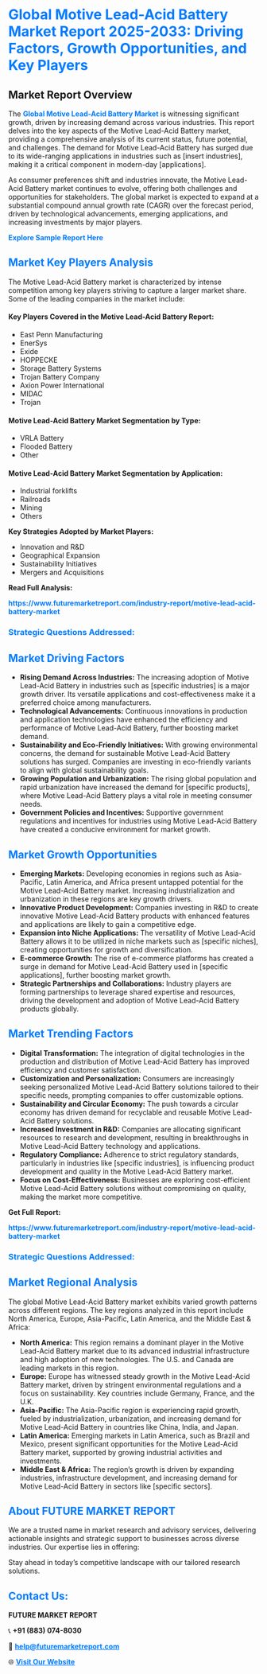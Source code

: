 <h1 style="color: #007BFF;">Global Motive Lead-Acid Battery Market Report 2025-2033: Driving Factors, Growth Opportunities, and Key Players</h1>

<section id="overview">
<h2>Market Report Overview</h2>
<p>The <a href="https://www.futuremarketreport.com/industry-report/motive-lead-acid-battery-market" style="color: #007BFF; text-decoration: none;"><strong>Global Motive Lead-Acid Battery Market</strong></a> is witnessing significant growth, driven by increasing demand across various industries. This report delves into the key aspects of the Motive Lead-Acid Battery market, providing a comprehensive analysis of its current status, future potential, and challenges. The demand for Motive Lead-Acid Battery has surged due to its wide-ranging applications in industries such as [insert industries], making it a critical component in modern-day [applications].</p>
<p>As consumer preferences shift and industries innovate, the Motive Lead-Acid Battery market continues to evolve, offering both challenges and opportunities for stakeholders. The global market is expected to expand at a substantial compound annual growth rate (CAGR) over the forecast period, driven by technological advancements, emerging applications, and increasing investments by major players.</p>
</section>

<section id="overview">
<p><a href="https://www.futuremarketreport.com/request-sample/reportId=104627" style="color: #007BFF; text-decoration: none;"><strong>Explore Sample Report Here</strong></a></p>
</section>

<section id="key-players">
<h2 style="color: #007BFF;">Market Key Players Analysis</h2>
<p>The Motive Lead-Acid Battery market is characterized by intense competition among key players striving to capture a larger market share. Some of the leading companies in the market include:</p>
<h4>Key Players Covered in the Motive Lead-Acid Battery Report:</h4>
<ul><li>East Penn Manufacturing</li><li>EnerSys</li><li>Exide</li><li>HOPPECKE</li><li>Storage Battery Systems</li><li>Trojan Battery Company</li><li>Axion Power International</li><li>MIDAC</li><li>Trojan</li></ul>
<h4>Motive Lead-Acid Battery Market Segmentation by Type:</h4>
<ul><li>VRLA Battery</li><li>Flooded Battery</li><li>Other</li></ul>

<h4>Motive Lead-Acid Battery Market Segmentation by Application:</h4>
<ul><li>Industrial forklifts</li><li>Railroads</li><li>Mining</li><li>Others</li></ul>
<p><strong>Key Strategies Adopted by Market Players:</strong></p>
<ul>
<li>Innovation and R&D</li>
<li>Geographical Expansion</li>
<li>Sustainability Initiatives</li>
<li>Mergers and Acquisitions</li>
</ul>
</section>

<section>
<p><strong>Read Full Analysis: </strong></p><a href="https://www.futuremarketreport.com/industry-report/motive-lead-acid-battery-market" style="color: #007BFF; text-decoration: none;"><strong>https://www.futuremarketreport.com/industry-report/motive-lead-acid-battery-market</strong></a>
<h3 style="color: #007BFF;">Strategic Questions Addressed:</h3>
</section>

<section id="driving-factors">
<h2 style="color: #007BFF;">Market Driving Factors</h2>
<ul>
<li><strong>Rising Demand Across Industries:</strong> The increasing adoption of Motive Lead-Acid Battery in industries such as [specific industries] is a major growth driver. Its versatile applications and cost-effectiveness make it a preferred choice among manufacturers.</li>
<li><strong>Technological Advancements:</strong> Continuous innovations in production and application technologies have enhanced the efficiency and performance of Motive Lead-Acid Battery, further boosting market demand.</li>
<li><strong>Sustainability and Eco-Friendly Initiatives:</strong> With growing environmental concerns, the demand for sustainable Motive Lead-Acid Battery solutions has surged. Companies are investing in eco-friendly variants to align with global sustainability goals.</li>
<li><strong>Growing Population and Urbanization:</strong> The rising global population and rapid urbanization have increased the demand for [specific products], where Motive Lead-Acid Battery plays a vital role in meeting consumer needs.</li>
<li><strong>Government Policies and Incentives:</strong> Supportive government regulations and incentives for industries using Motive Lead-Acid Battery have created a conducive environment for market growth.</li>
</ul>
</section>

<section id="growth-opportunities">
<h2 style="color: #007BFF;">Market Growth Opportunities</h2>
<ul>
<li><strong>Emerging Markets:</strong> Developing economies in regions such as Asia-Pacific, Latin America, and Africa present untapped potential for the Motive Lead-Acid Battery market. Increasing industrialization and urbanization in these regions are key growth drivers.</li>
<li><strong>Innovative Product Development:</strong> Companies investing in R&D to create innovative Motive Lead-Acid Battery products with enhanced features and applications are likely to gain a competitive edge.</li>
<li><strong>Expansion into Niche Applications:</strong> The versatility of Motive Lead-Acid Battery allows it to be utilized in niche markets such as [specific niches], creating opportunities for growth and diversification.</li>
<li><strong>E-commerce Growth:</strong> The rise of e-commerce platforms has created a surge in demand for Motive Lead-Acid Battery used in [specific applications], further boosting market growth.</li>
<li><strong>Strategic Partnerships and Collaborations:</strong> Industry players are forming partnerships to leverage shared expertise and resources, driving the development and adoption of Motive Lead-Acid Battery products globally.</li>
</ul>
</section>

<section id="trending-factors">
<h2 style="color: #007BFF;">Market Trending Factors</h2>
<ul>
<li><strong>Digital Transformation:</strong> The integration of digital technologies in the production and distribution of Motive Lead-Acid Battery has improved efficiency and customer satisfaction.</li>
<li><strong>Customization and Personalization:</strong> Consumers are increasingly seeking personalized Motive Lead-Acid Battery solutions tailored to their specific needs, prompting companies to offer customizable options.</li>
<li><strong>Sustainability and Circular Economy:</strong> The push towards a circular economy has driven demand for recyclable and reusable Motive Lead-Acid Battery solutions.</li>
<li><strong>Increased Investment in R&D:</strong> Companies are allocating significant resources to research and development, resulting in breakthroughs in Motive Lead-Acid Battery technology and applications.</li>
<li><strong>Regulatory Compliance:</strong> Adherence to strict regulatory standards, particularly in industries like [specific industries], is influencing product development and quality in the Motive Lead-Acid Battery market.</li>
<li><strong>Focus on Cost-Effectiveness:</strong> Businesses are exploring cost-efficient Motive Lead-Acid Battery solutions without compromising on quality, making the market more competitive.</li>
</ul>
</section>

<section>
<p><strong>Get Full Report: </strong></p><a href="https://www.futuremarketreport.com/industry-report/motive-lead-acid-battery-market" style="color: #007BFF; text-decoration: none;"><strong>https://www.futuremarketreport.com/industry-report/motive-lead-acid-battery-market</strong></a>
<h3 style="color: #007BFF;">Strategic Questions Addressed:</h3>
</section>


<section id="regional-analysis">
<h2 style="color: #007BFF;">Market Regional Analysis</h2>
<p>The global Motive Lead-Acid Battery market exhibits varied growth patterns across different regions. The key regions analyzed in this report include North America, Europe, Asia-Pacific, Latin America, and the Middle East & Africa:</p>
<ul>
<li><strong>North America:</strong> This region remains a dominant player in the Motive Lead-Acid Battery market due to its advanced industrial infrastructure and high adoption of new technologies. The U.S. and Canada are leading markets in this region.</li>
<li><strong>Europe:</strong> Europe has witnessed steady growth in the Motive Lead-Acid Battery market, driven by stringent environmental regulations and a focus on sustainability. Key countries include Germany, France, and the U.K.</li>
<li><strong>Asia-Pacific:</strong> The Asia-Pacific region is experiencing rapid growth, fueled by industrialization, urbanization, and increasing demand for Motive Lead-Acid Battery in countries like China, India, and Japan.</li>
<li><strong>Latin America:</strong> Emerging markets in Latin America, such as Brazil and Mexico, present significant opportunities for the Motive Lead-Acid Battery market, supported by growing industrial activities and investments.</li>
<li><strong>Middle East & Africa:</strong> The region’s growth is driven by expanding industries, infrastructure development, and increasing demand for Motive Lead-Acid Battery in sectors like [specific sectors].</li>
</ul>
</section>

<footer>
<h2 style="color: #007BFF;">About FUTURE MARKET REPORT</h2>
<p>We are a trusted name in market research and advisory services, delivering actionable insights and strategic support to businesses across diverse industries. Our expertise lies in offering:</p>

<p>Stay ahead in today’s competitive landscape with our tailored research solutions.</p>

<h2 style="color: #007BFF;">Contact Us:</h2>
<p><strong>FUTURE MARKET REPORT</strong></p>
<p>📞 <strong>+91 (883) 074-8030</strong></p>
<p>📧 <strong><a href="mailto:help@futuremarketreport.com" style="color: #007BFF;">help@futuremarketreport.com</a></strong></p>
<p>🌐 <strong><a href="https://www.futuremarketreport.com/" style="color: #007BFF;">Visit Our Website</a></strong></p>
</footer>
